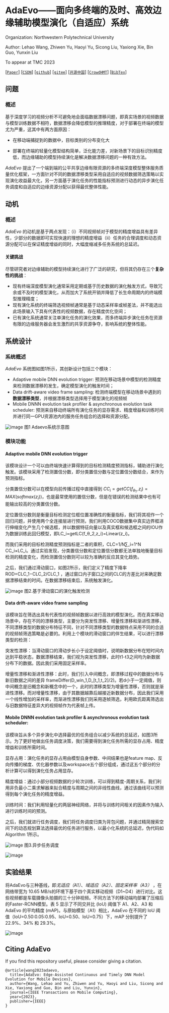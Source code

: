 # AdaEvo——面向多终端的及时、高效边缘辅助模型演化（自适应）系统

Organization: Northwestern Polytechnical University

Author: Lehao Wang, Zhiwen Yu, Haoyi Yu, Sicong Liu, Yaxiong Xie, Bin Guo, Yunxin Liu

To appear at TMC 2023

[[`Paper`](https://facebookresearch.github.io/ImageBind/paper)] [[`CSDN`](https://ai.facebook.com/blog/imagebind-six-modalities-binding-ai/)] [[`github`](https://imagebind.metademolab.com/)] [[`gitee`](https://dl.fbaipublicfiles.com/imagebind/imagebind_video.mp4)] [[`开源中国`](https://dl.fbaipublicfiles.com/imagebind/imagebind_video.mp4)] [[`CrowdHMT`](https://dl.fbaipublicfiles.com/imagebind/imagebind_video.mp4)] [[`BibTex`](#citing-imagebind)]

## 问题

### 概述

基于深度学习的视频分析不可避免地会面临数据漂移问题，即真实场景的视频数据与模型训练数据不相符，数据漂移会降低模型的推理精度，对于部署在终端的模型尤为严重，这其中有两方面原因：

- 在移动端捕捉到的数据中，目标类别的分布变化大

- 部署在终端的轻量化模型结构简单，泛化能力差，对新场景下的目标识别精度低，而边缘辅助的模型持续演化是解决数据漂移问题的一种有效方法。

*AdaEvo* 提出了一个端到端的公平共享边缘有限资源的多终端深度模型整体服务质量优化框架，一方面针对不同的数据漂移类型采用自适应的视频数据筛选策略以实现演化收益最大化，另一方面基于演化任务的性能指标预测进行动态的异步演化任务调度和自适应的边缘资源分配以获得最优整体性能。



## 动机

### 概述

*AdaEvo* 的动机是基于两点发现：（i）不同视频帧对于模型的精度增益具有差异性，少部分的数据即可实现快速的理想的精度增益（ii）任务的合理调度和动态资源分配可以在保证精度增益的同时，大幅度缩减多任务系统的总延迟。

#### 关键挑战

尽管研究者对边缘辅助的模型持续演化进行了广泛的研究，但将其仍存在三个**复杂性的挑战**：

- 现有终端深度模型演化通常采用定期或基于历史数据的演化触发方式，导致冗余或不及时的模型演化，从而加大了系统开销并降低了长生命周期内的终端模型推理精度；
- 现有演化系统的终端筛选视频帧通常是基于动态采样率或帧差法，并不能选出此场景输入下具有代表性的视频数据，存在精度优化空间；
- 已有演化系统通常关注单演化任务的演化效果，而多终端异步演化任务在资源有限的边缘服务器会发生激烈的共享资源争夺，影响系统的整体性能。

## 系统设计

### 系统概述

*AdaEvo* 系统图如图1所示，其创新设计包括三个模块：

- Adaptive mobile DNN evolution trigger: 预测在移动场景中模型的检测精度来检测数据漂移的发生，确定模型演化的触发时间；
- Data drift-aware video frame sampling: 检测终端模型在移动场景中遇到的**数据漂移类型**，并根据漂移类型选择用于模型演化的视频帧
- Mobile DNNN evolution task profiler & asynchronous evolution task scheduler: 预测来自移动终端所有演化任务的显存需求、精度增益和训练时间并进行同一GPU资源池内的服务任务组合的选择和资源分配。

![image](https://github.com/user-attachments/assets/2f234cb0-5dee-4077-890e-771bdb3998a8)
图1 Adaevo系统示意图

### 模块功能

#### Adaptive mobile DNN evolution trigger

该模块设计一个可以由终端快速计算得到的目标检测精度预测指标，辅助进行演化触发。该模块采用了检测置信分数，即分类置信分数与定位置信分数结合，来作为预测指标。

分类置信分数可以在模型向前传播过程中直接得到 $CC_i=getCC(f_θ_1,z_i)=MAX(softmax(z_i))$，也是最常使用的置信分数，但是在错误的检测结果中也有可能输出较高的分类置信分数。

定位置信分数则是衡量目标检测定位框位置准确性的衡量指标，我们将其视作一个回归问题，并使用两个全连接层进行预测，我们利用COCO数据集中真实边界框进行伸缩变化产生几个候选框，并以数据特征向量以及真实框和候选框之间的IOU作为数据训练此回归模型，即LC_i=getLC(f_θ_2,z_i)=Linear(z_i)。

而我们采用的目标检测精度预测指标是二者的乘积，CLC=1/N∑_i=1^N CC_i×LC_i。通过实验发现，分类置信分数和定位置信分数都无法单独地衡量目标检测的精度变化，而检测置信分数则可以较为准确的反应其变化趋势。

之后，我们通过滑动窗口，如图2所示，我们定义了精度下降率 ROD=CLC_1−CLC_2/CLC_1 ，通过窗口内子窗口之间的CLC的方差比对来确定数据漂移结束的时间。在数据漂移结束后，系统触发演化。

![image](https://github.com/user-attachments/assets/383f0636-8fe3-45db-a94d-13f503dbe39d)
图2.基于滑动窗口的演化触发检测

#### Data drift-aware video frame sampling

该模块旨在筛选出具有代表性的视频帧数据以进行高效的模型演化。而在真实移动场景中，存在不同的漂移类型，主要分为突发性漂移、增量性漂移和渐进性漂移，不同漂移类型的数据分布特征不同，针对不同漂移类型的数据特点采用不同的合适的视频帧筛选策略是必要的。利用上个模块的滑动窗口的伴生结果，可以进行漂移类型的检测：

突发性漂移：当滑动窗口的滑动步长小于设定阈值时，说明新数据分布在短时间内达到平稳状态，数据漂移结束，我们视为突发性漂移，此时t1-t3之间均为新数据分布下的数据。因此我们采用固定采样率。

增量性漂移和渐进性漂移：此时，我们引入中间概念，即漂移过程中的数据分布与新旧数据之间的差异 frameDiffer(D_win_1,D_[t_1,t_2]/2)。若d小于一定阈值，则中间概念是旧概念和新概念中的一个，此时的漂移类型为增量性漂移，否则就是渐进性漂移。而对增量性漂移，由于其数据越靠后越接近新数据分布，因此我们采用一个线性增加的采样率，而渐进性漂移我们则采用逐帧筛选，利用欧氏距离筛选出与旧数据特征差异大的视频帧作为代表帧上传。



#### Mobile DNNN evolution task profiler & asynchronous evolution task scheduler: 

该模块旨从多个异步演化中选择最优的任务组合以减少系统的总延迟，如图3所示。为了更好地做出任务调度决策，我们需要得到演化任务所需的显存占用、精度增益和训练所需时间。

显存占用：演化任务的显存占用由模型自身参数、中间结果也是feature map、反向传播的梯度、优化器参数以及workspace五个部分组成，通过这五个部分的分析计算可以得到演化任务占用显存。

精度增益：通过小部分视频数据的少轮次训练，可以得到精度-周期关系，我们利用非负最小二乘求解器来拟合精度与周期之间的非线性曲线，通过该曲线可以预测得到每个演化任务的精度增益。

训练时间：我们利用轻量化的两层神经网络，并将与训练时间相关的因素作为输入进行训练时间的预测。

之后，我们就进行任务调度，我们将任务调度归类为背包问题，并通过精简搜索空间下的动态规划算法选择最优的任务进行服务，以最小化系统的总延迟，伪代码如Algorithm 1所示。

![image](https://github.com/user-attachments/assets/4ddccc3d-d73f-482d-9ab5-e6935b4210ab)
图3.异步任务调度

![image](https://github.com/user-attachments/assets/f4aa9c86-0501-4b06-96c9-349802e0b6a8)


## 实验结果

将AdaEvo与三种基线，即*无适应（A1）*、*域适应（A2）*、*固定采样率（A3）* ，在网络带宽为 10.65 MB/s的环境下基于四个真实移动视频（D1~D4）进行对比。这些视频都是车载摄像头拍摄的三十分钟视频。不同方法下的移动端均部署了压缩后的Faster-RCNN模型。表 5 显示了不同交并比 (IoU) 阈值下 A1、A2、A3 和 AdaEvo 的平均精度 (mAP)。与原始模型（A1）相比，AdaEvo 在不同的 IoU 阈值（IoU=0.50:0.05:0.95、IoU=0.50、IoU=0.75）下，mAP 分别提升了 22.9%、34% 和 29.3%。

![image](https://github.com/user-attachments/assets/4f8e0908-098b-4e32-afab-b464406b73e6)




## Citing AdaEvo

If you find this repository useful, please consider giving a citation.

```
@article{wang2023adaevo,
  title={AdaEvo: Edge-Assisted Continuous and Timely DNN Model Evolution for Mobile Devices},
  author={Wang, Lehao and Yu, Zhiwen and Yu, Haoyi and Liu, Sicong and Xie, Yaxiong and Guo, Bin and Liu, Yunxin},
  journal={IEEE Transactions on Mobile Computing},
  year={2023},
  publisher={IEEE}
}  
```



